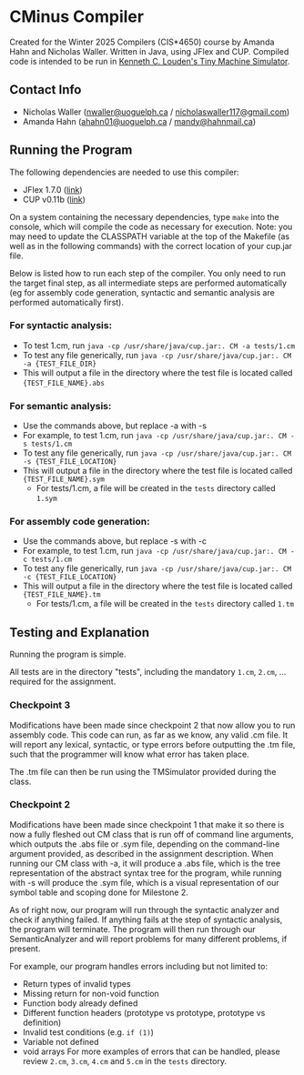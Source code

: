 # CMinus Compiler 
Created for the Winter 2025 Compilers (CIS*4650) course by Amanda Hahn and Nicholas Waller. Written in Java, using JFlex and CUP. Compiled code is intended to be run in [Kenneth C. Louden's Tiny Machine Simulator](https://www.cs.sjsu.edu/~louden/cmptext/).

## Contact Info
- Nicholas Waller (nwaller@uoguelph.ca / nicholaswaller117@gmail.com)
- Amanda Hahn (ahahn01@uoguelph.ca / mandy@hahnmail.ca)

## Running the Program
The following dependencies are needed to use this compiler:
- JFlex 1.7.0 ([link](https://www.jflex.de/changelog.html))
- CUP v0.11b ([link](https://www2.cs.tum.edu/projects/cup/))

On a system containing the necessary dependencies, type `make` into the console, which will compile the code as necessary for execution. Note: you may need to update the CLASSPATH variable at the top of the Makefile (as well as in the following commands) with the correct location of your cup.jar file.

Below is listed how to run each step of the compiler. You only need to run the target final step, as all intermediate steps are performed automatically (eg for assembly code generation, syntactic and semantic analysis are performed automatically first). 

### For syntactic analysis:
- To test 1.cm, run `java -cp /usr/share/java/cup.jar:. CM -a tests/1.cm`
- To test any file generically, run `java -cp /usr/share/java/cup.jar:. CM -a {TEST_FILE_DIR}`
- This will output a file in the directory where the test file is located called `{TEST_FILE_NAME}.abs`

### For semantic analysis:
- Use the commands above, but replace -a with -s
- For example, to test 1.cm, run `java -cp /usr/share/java/cup.jar:. CM -s tests/1.cm`
- To test any file generically, run `java -cp /usr/share/java/cup.jar:. CM -s {TEST_FILE_LOCATION}`
- This will output a file in the directory where the test file is located called `{TEST_FILE_NAME}.sym`
  - For tests/1.cm, a file will be created in the `tests` directory called `1.sym`

### For assembly code generation:
- Use the commands above, but replace -s with -c
- For example, to test 1.cm, run `java -cp /usr/share/java/cup.jar:. CM -c tests/1.cm`
- To test any file generically, run `java -cp /usr/share/java/cup.jar:. CM -c {TEST_FILE_LOCATION}`
- This will output a file in the directory where the test file is located called `{TEST_FILE_NAME}.tm`
  - For tests/1.cm, a file will be created in the `tests` directory called `1.tm`

## Testing and Explanation
Running the program is simple. 

All tests are in the directory "tests", including the mandatory `1.cm`, `2.cm`, ... required for the assignment. 

### Checkpoint 3
Modifications have been made since checkpoint 2 that now allow you to run assembly code. 
This code can run, as far as we know, any valid .cm file. It will report any lexical, syntactic, or type errors before outputting the .tm file, such that the programmer will know what error has taken place. 

The .tm file can then be run using the TMSimulator provided during the class. 

### Checkpoint 2
Modifications have been made since checkpoint 1 that make it so there is now a fully fleshed out CM class that is run off of command line arguments, which outputs the .abs file or .sym file, depending on the command-line argument provided, as described in the assignment description. 
When running our CM class with -a, it will produce a .abs file, which is the tree representation of the abstract syntax tree for the program, while running with -s will produce the .sym file, which is a visual representation of our symbol table and scoping done for Milestone 2. 

As of right now, our program will run through the syntactic analyzer and check if anything failed. If anything fails at the step of syntactic analysis, the program will terminate. The program will then run through our SemanticAnalyzer and will report problems for many different problems, if present. 

For example, our program handles errors including but not limited to:
- Return types of invalid types
- Missing return for non-void function
- Function body already defined
- Different function headers (prototype vs prototype, prototype vs definition)
- Invalid test conditions (e.g. `if (1)`) 
- Variable not defined
- void arrays
For more examples of errors that can be handled, please review `2.cm`, `3.cm`, `4.cm` and `5.cm` in the `tests` directory. 
